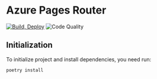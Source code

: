 # Azure Pages Router

[![Build, Deploy](https://github.com/amorim-cleison/azure-pages-router/actions/workflows/main_cin-ufpe-url-router.yml/badge.svg)](https://github.com/amorim-cleison/azure-pages-router/actions/workflows/main_cin-ufpe-url-router.yml)
![Code Quality](https://github.com/amorim-cleison/azure-pages-router/workflows/Code%20Quality/badge.svg)


<!-- TODO: adicionar descrição -->

## Initialization
To initialize project and install dependencies, you need run:

```
poetry install
```
